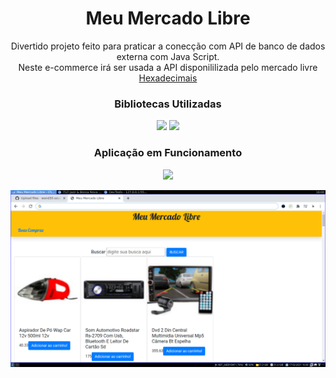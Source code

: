<h1 align="center">Meu Mercado Libre</h1>

<p align="center">Divertido projeto feito para praticar a conecção com API de banco de dados externa com Java Script.<br> Neste e-commerce irá ser usada a API disponililizada pelo mercado livre <a href="https://celke.com.br/artigo/tabela-de-cores-html-nome-hexadecimal-rgb" target="_blank">Hexadecimais</a> </p>

<h3 align="center">Bibliotecas Utilizadas</h3>
<p align="center">
<a href="https://developers.mercadolivre.com.br/pt_br/api-docs-pt-br" target="_blank"><img src="https://img.shields.io/static/v1?label=MLB&message=Products-API&color=rgb(125,55,43)&style=for-the-badge&logo=ghost"></a>
<a href="https://getbootstrap.com/docs/5.0/getting-started/introduction/" target="_blank"><img src="https://img.shields.io/static/v1?label=bootstrap&message=Style-API&color=rgb(138,43,226)&style=for-the-badge&logo=ghost"></a>
</p>

<h3 align="center"> Aplicação em Funcionamento </h3>
 <p align="center" ><a href="https://wend3ll-souza.github.io/e-commerceMLB-Api" target="_blank"><img src="https://img.shields.io/static/v1?label=Deploy&message=Go_To_App&color=rgb(0,255,0)&style=for-the-badge&logo=ghost"></a></p>
 
 <p align="center"><img src="./myMLB.png" alt="example image"></p>
